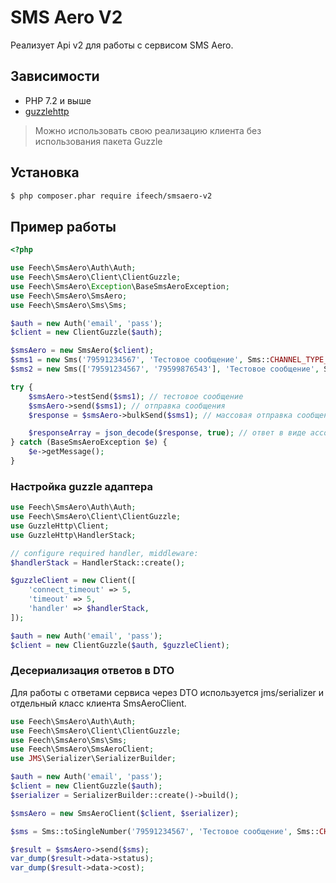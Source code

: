 SMS Aero V2
===========
Реализует Api v2 для работы с сервисом SMS Aero.

Зависимости
------------

* PHP 7.2 и выше
* [guzzlehttp](https://packagist.org/packages/guzzlehttp/guzzle)

> Можно использовать свою реализацию клиента без использования пакета Guzzle

Установка
------------

```bash
$ php composer.phar require ifeech/smsaero-v2
```

Пример работы
--------------


```php
<?php

use Feech\SmsAero\Auth\Auth;
use Feech\SmsAero\Client\ClientGuzzle;
use Feech\SmsAero\Exception\BaseSmsAeroException;
use Feech\SmsAero\SmsAero;
use Feech\SmsAero\Sms\Sms;

$auth = new Auth('email', 'pass');
$client = new ClientGuzzle($auth);

$smsAero = new SmsAero($client);
$sms1 = new Sms('79591234567', 'Тестовое сообщение', Sms::CHANNEL_TYPE_INTERNATIONAL);
$sms2 = new Sms(['79591234567', '79599876543'], 'Тестовое сообщение', Sms::CHANNEL_TYPE_DIGITAL);

try {
    $smsAero->testSend($sms1); // тестовое сообщение
    $smsAero->send($sms1); // отправка сообщения
    $response = $smsAero->bulkSend($sms1); // массовая отправка сообщений

    $responseArray = json_decode($response, true); // ответ в виде ассоциативного массива
} catch (BaseSmsAeroException $e) {
    $e->getMessage();
}

```

### Настройка guzzle адаптера

```php
use Feech\SmsAero\Auth\Auth;
use Feech\SmsAero\Client\ClientGuzzle;
use GuzzleHttp\Client;
use GuzzleHttp\HandlerStack;

// configure required handler, middleware:
$handlerStack = HandlerStack::create();

$guzzleClient = new Client([
    'connect_timeout' => 5,
    'timeout' => 5,
    'handler' => $handlerStack,
]);

$auth = new Auth('email', 'pass');
$client = new ClientGuzzle($auth, $guzzleClient);
```


### Десериализация ответов в DTO

Для работы с ответами сервиса через DTO используется jms/serializer и отдельный класс клиента SmsAeroClient.

```php
use Feech\SmsAero\Auth\Auth;
use Feech\SmsAero\Client\ClientGuzzle;
use Feech\SmsAero\Sms\Sms;
use Feech\SmsAero\SmsAeroClient;
use JMS\Serializer\SerializerBuilder;

$auth = new Auth('email', 'pass');
$client = new ClientGuzzle($auth);
$serializer = SerializerBuilder::create()->build();

$smsAero = new SmsAeroClient($client, $serializer);

$sms = Sms::toSingleNumber('79591234567', 'Тестовое сообщение', Sms::CHANNEL_TYPE_INTERNATIONAL);

$result = $smsAero->send($sms);
var_dump($result->data->status);
var_dump($result->data->cost);
```
